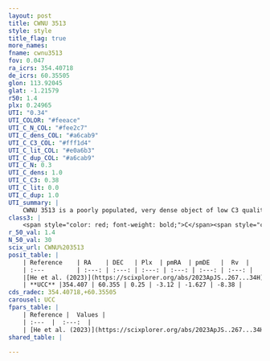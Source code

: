 ```yaml
---
layout: post
title: CWNU 3513
style: style
title_flag: true
more_names: 
fname: cwnu3513
fov: 0.047
ra_icrs: 354.40718
de_icrs: 60.35505
glon: 113.92045
glat: -1.21579
r50: 1.4
plx: 0.24965
UTI: "0.34"
UTI_COLOR: "#feeace"
UTI_C_N_COL: "#fee2c7"
UTI_C_dens_COL: "#a6cab9"
UTI_C_C3_COL: "#fff1d4"
UTI_C_lit_COL: "#e0a6b3"
UTI_C_dup_COL: "#a6cab9"
UTI_C_N: 0.3
UTI_C_dens: 1.0
UTI_C_C3: 0.38
UTI_C_lit: 0.0
UTI_C_dup: 1.0
UTI_summary: |
    CWNU 3513 is a poorly populated, very dense object of low C3 quality. It was recently reported in the literature.
class3: |
    <span style="color: red; font-weight: bold;">C</span><span style="color: #FFC300; font-weight: bold;">B</span>
r_50_val: 1.4
N_50_val: 30
scix_url: CWNU%203513
posit_table: |
    | Reference    | RA    | DEC   | Plx  | pmRA  | pmDE   |  Rv  |
    | :---         | :---: | :---: | :---: | :---: | :---: | :---: |
    |[He et al. (2023)](https://scixplorer.org/abs/2023ApJS..267...34H) | 354.405 | 60.355 | 0.255 | -3.117 | -1.638 | -81.47 |
    | **UCC** |354.407 | 60.355 | 0.25 | -3.12 | -1.627 | -8.38 | 
cds_radec: 354.40718,+60.35505
carousel: UCC
fpars_table: |
    | Reference |  Values |
    | :---  |  :---:  |
    | [He et al. (2023)](https://scixplorer.org/abs/2023ApJS..267...34H) | `A0=5.5, m-M=13.0, logA=7.7` |
shared_table: |
    
---
```

